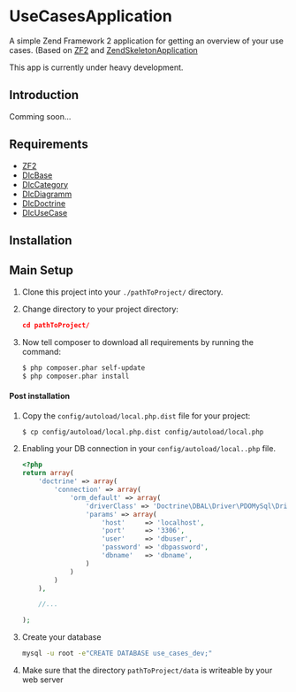 UseCasesApplication
===================
A simple Zend Framework 2 application for getting an overview of your use cases. (Based on [ZF2](https://github.com/zendframework/zf2) and [ZendSkeletonApplication](https://github.com/zendframework/ZendSkeletonApplication)

This app is currently under heavy development.

## Introduction

Comming soon...

Requirements
------------

* [ZF2](https://github.com/zendframework/zf2)
* [DlcBase](https://github.com/dlabas/DlcBase)
* [DlcCategory](https://github.com/dlabas/DlcCategory)
* [DlcDiagramm](https://github.com/dlabas/DlcDiagramm)
* [DlcDoctrine](https://github.com/dlabas/DlcDoctrine)
* [DlcUseCase](https://github.com/dlabas/DlcUseCase)

Installation
------------

## Main Setup

1. Clone this project into your `./pathToProject/` directory.
2. Change directory to your project directory:

    ```json
    cd pathToProject/
    ```

3. Now tell composer to download all requirements by running the command:

    ```bash
    $ php composer.phar self-update
    $ php composer.phar install
    ```

#### Post installation

1. Copy the `config/autoload/local.php.dist` file for your project:

    ```bash
    $ cp config/autoload/local.php.dist config/autoload/local.php

2. Enabling your DB connection in your `config/autoload/local..php` file.

    ```php
    <?php
    return array(
        'doctrine' => array(
            'connection' => array(
                'orm_default' => array(
                    'driverClass' => 'Doctrine\DBAL\Driver\PDOMySql\Driver',
                    'params' => array(
                        'host'     => 'localhost',
                        'port'     => '3306',
                        'user'     => 'dbuser',
                        'password' => 'dbpassword',
                        'dbname'   => 'dbname',
                    )
                )
            )
        ),

        //...

    );

4. Create your database

    ```bash
    mysql -u root -e"CREATE DATABASE use_cases_dev;"

5. Make sure that the directory `pathToProject/data` is writeable by your web server
